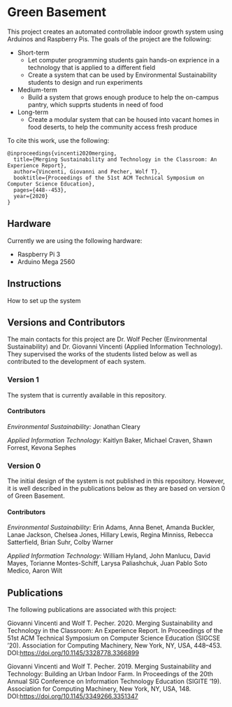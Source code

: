 # Green Basement

This project creates an automated controllable indoor growth system using Arduinos and Raspberry Pis. The goals of the project are the following:

- Short-term
  - Let computer programming students gain hands-on exprience in a technology that is applied to a different field
  - Create a system that can be used by Environmental Sustainability students to design and run experiments
- Medium-term
  - Build a system that grows enough produce to help the on-campus pantry, which supprts students in need of food
- Long-term
  - Create a modular system that can be housed into vacant homes in food deserts, to help the community access fresh produce

To cite this work, use the following:

```
@inproceedings{vincenti2020merging,
  title={Merging Sustainability and Technology in the Classroom: An Experience Report},
  author={Vincenti, Giovanni and Pecher, Wolf T},
  booktitle={Proceedings of the 51st ACM Technical Symposium on Computer Science Education},
  pages={448--453},
  year={2020}
}
```

## Hardware

Currently we are using the following hardware:

- Raspberry Pi 3
- Arduino Mega 2560

## Instructions

How to set up the system

## Versions and Contributors

The main contacts for this project are Dr. Wolf Pecher (Environmental Sustainability) and Dr. Giovanni Vincenti (Applied Information Technology). They supervised the works of the students listed below as well as contributed to the development of each system.

### Version 1

The system that is currently available in this repository.

#### Contributors

*Environmental Sustainability:* Jonathan Cleary

*Applied Information Technology:* Kaitlyn Baker, Michael Craven, Shawn Forrest, Kevona Sephes

### Version 0

The initial design of the system is not published in this repository. However, it is well described in the publications below as they are based on version 0 of Green Basement.

#### Contributors

*Environmental Sustainability:* Erin Adams, Anna Benet, Amanda Buckler, Lanae Jackson, Chelsea Jones, Hillary Lewis, Regina Minniss, Rebecca Satterfield, Brian Suhr, Colby Warner

*Applied Information Technology:* William Hyland, John Manlucu, David Mayes, Torianne Montes-Schiff, Larysa Paliashchuk, Juan Pablo Soto Medico, Aaron Wilt

## Publications

The following publications are associated with this project:

Giovanni Vincenti and Wolf T. Pecher. 2020. Merging Sustainability and Technology in the Classroom: An Experience Report. In Proceedings of the 51st ACM Technical Symposium on Computer Science Education (SIGCSE ’20). Association for Computing Machinery, New York, NY, USA, 448–453. DOI:https://doi.org/10.1145/3328778.3366899

Giovanni Vincenti and Wolf T. Pecher. 2019. Merging Sustainability and Technology: Building an Urban Indoor Farm. In Proceedings of the 20th Annual SIG Conference on Information Technology Education (SIGITE ’19). Association for Computing Machinery, New York, NY, USA, 148. DOI:https://doi.org/10.1145/3349266.3351347
